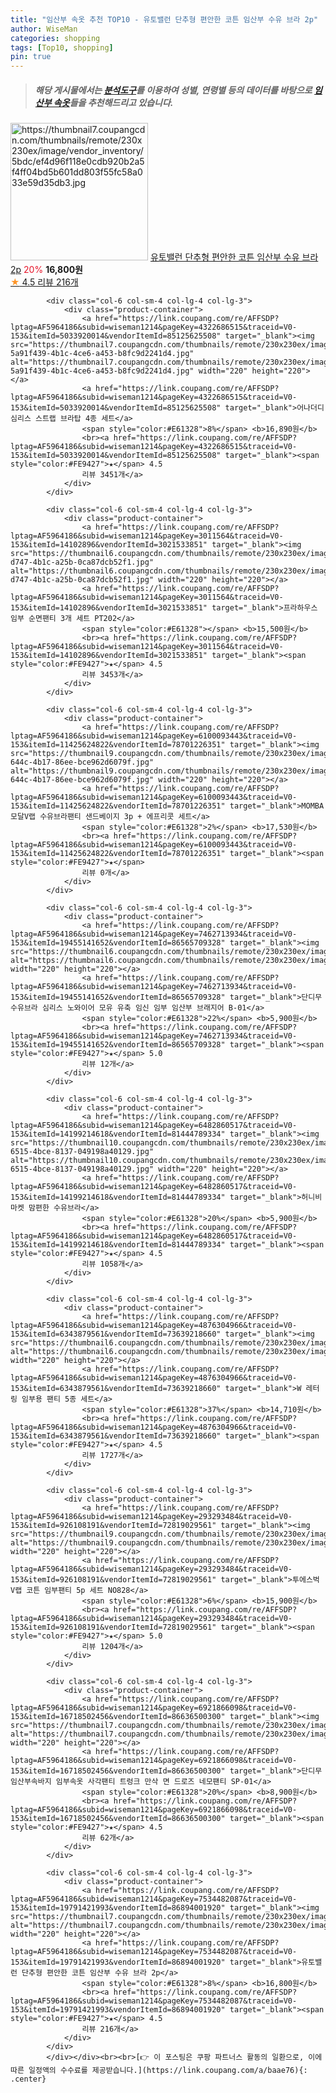 ```yaml
---
title: "임산부 속옷 추천 TOP10 - 유토밸런 단추형 편안한 코튼 임산부 수유 브라 2p"
author: WiseMan
categories: shopping
tags: [Top10, shopping]
pin: true
---
```


> ##### 해당 게시물에서는 [**분석도구**](https://itemscout.io/)를 이용하여 **성별**, **연령별** 등의 데이터를 바탕으로 [**임산부 속옷**](https://link.coupang.com/a/baae76)들을 추천해드리고 있습니다.
<div class="container"><div class="row">
            <div class="col-6 col-sm-4 col-lg-4 col-lg-3">
                <div class="product-container">
                    <a href="https://link.coupang.com/re/AFFSDP?lptag=AF5964186&subid=wiseman1214&pageKey=7534482087&traceid=V0-153&itemId=19791421993&vendorItemId=86894001920" target="_blank"><img src="https://thumbnail7.coupangcdn.com/thumbnails/remote/230x230ex/image/vendor_inventory/5bdc/ef4d96f118e0cdb920b2a5f4ff04bd5b601dd803f55fc58a033e59d35db3.jpg" alt="https://thumbnail7.coupangcdn.com/thumbnails/remote/230x230ex/image/vendor_inventory/5bdc/ef4d96f118e0cdb920b2a5f4ff04bd5b601dd803f55fc58a033e59d35db3.jpg" width="220" height="220"></a>
                    <a href="https://link.coupang.com/re/AFFSDP?lptag=AF5964186&subid=wiseman1214&pageKey=7534482087&traceid=V0-153&itemId=19791421993&vendorItemId=86894001920" target="_blank">유토밸런 단추형 편안한 코튼 임산부 수유 브라 2p</a>
                    <span style="color:#E61328">20%</span> <b>16,800원</b>
                    <br><a href="https://link.coupang.com/re/AFFSDP?lptag=AF5964186&subid=wiseman1214&pageKey=7534482087&traceid=V0-153&itemId=19791421993&vendorItemId=86894001920" target="_blank"><span style="color:#FE9427">★</span> 4.5
                    리뷰 216개</a>
                </div>
            </div>
            
            <div class="col-6 col-sm-4 col-lg-4 col-lg-3">
                <div class="product-container">
                    <a href="https://link.coupang.com/re/AFFSDP?lptag=AF5964186&subid=wiseman1214&pageKey=4322686515&traceid=V0-153&itemId=5033920014&vendorItemId=85125625508" target="_blank"><img src="https://thumbnail7.coupangcdn.com/thumbnails/remote/230x230ex/image/retail/images/897498995103388-5a91f439-4b1c-4ce6-a453-b8fc9d2241d4.jpg" alt="https://thumbnail7.coupangcdn.com/thumbnails/remote/230x230ex/image/retail/images/897498995103388-5a91f439-4b1c-4ce6-a453-b8fc9d2241d4.jpg" width="220" height="220"></a>
                    <a href="https://link.coupang.com/re/AFFSDP?lptag=AF5964186&subid=wiseman1214&pageKey=4322686515&traceid=V0-153&itemId=5033920014&vendorItemId=85125625508" target="_blank">어나더디 심리스 스트랩 브라탑 4종 세트</a>
                    <span style="color:#E61328">8%</span> <b>16,890원</b>
                    <br><a href="https://link.coupang.com/re/AFFSDP?lptag=AF5964186&subid=wiseman1214&pageKey=4322686515&traceid=V0-153&itemId=5033920014&vendorItemId=85125625508" target="_blank"><span style="color:#FE9427">★</span> 4.5
                    리뷰 3451개</a>
                </div>
            </div>
            
            <div class="col-6 col-sm-4 col-lg-4 col-lg-3">
                <div class="product-container">
                    <a href="https://link.coupang.com/re/AFFSDP?lptag=AF5964186&subid=wiseman1214&pageKey=3011564&traceid=V0-153&itemId=14102896&vendorItemId=3021533851" target="_blank"><img src="https://thumbnail6.coupangcdn.com/thumbnails/remote/230x230ex/image/retail/images/2016/04/27/14/4/fd9ef3bc-d747-4b1c-a25b-0ca87dcb52f1.jpg" alt="https://thumbnail6.coupangcdn.com/thumbnails/remote/230x230ex/image/retail/images/2016/04/27/14/4/fd9ef3bc-d747-4b1c-a25b-0ca87dcb52f1.jpg" width="220" height="220"></a>
                    <a href="https://link.coupang.com/re/AFFSDP?lptag=AF5964186&subid=wiseman1214&pageKey=3011564&traceid=V0-153&itemId=14102896&vendorItemId=3021533851" target="_blank">프라하우스 임부 순면팬티 3개 세트 PT202</a>
                    <span style="color:#E61328"></span> <b>15,500원</b>
                    <br><a href="https://link.coupang.com/re/AFFSDP?lptag=AF5964186&subid=wiseman1214&pageKey=3011564&traceid=V0-153&itemId=14102896&vendorItemId=3021533851" target="_blank"><span style="color:#FE9427">★</span> 4.5
                    리뷰 3453개</a>
                </div>
            </div>
            
            <div class="col-6 col-sm-4 col-lg-4 col-lg-3">
                <div class="product-container">
                    <a href="https://link.coupang.com/re/AFFSDP?lptag=AF5964186&subid=wiseman1214&pageKey=6100093443&traceid=V0-153&itemId=11425624822&vendorItemId=78701226351" target="_blank"><img src="https://thumbnail9.coupangcdn.com/thumbnails/remote/230x230ex/image/retail/images/2021/09/29/16/8/ff30963a-644c-4b17-86ee-bce962d6079f.jpg" alt="https://thumbnail9.coupangcdn.com/thumbnails/remote/230x230ex/image/retail/images/2021/09/29/16/8/ff30963a-644c-4b17-86ee-bce962d6079f.jpg" width="220" height="220"></a>
                    <a href="https://link.coupang.com/re/AFFSDP?lptag=AF5964186&subid=wiseman1214&pageKey=6100093443&traceid=V0-153&itemId=11425624822&vendorItemId=78701226351" target="_blank">MOMBA 모달V랩 수유브라팬티 샌드베이지 3p + 에프리콧 세트</a>
                    <span style="color:#E61328">2%</span> <b>17,530원</b>
                    <br><a href="https://link.coupang.com/re/AFFSDP?lptag=AF5964186&subid=wiseman1214&pageKey=6100093443&traceid=V0-153&itemId=11425624822&vendorItemId=78701226351" target="_blank"><span style="color:#FE9427">★</span> 
                    리뷰 0개</a>
                </div>
            </div>
            
            <div class="col-6 col-sm-4 col-lg-4 col-lg-3">
                <div class="product-container">
                    <a href="https://link.coupang.com/re/AFFSDP?lptag=AF5964186&subid=wiseman1214&pageKey=7462713934&traceid=V0-153&itemId=19455141652&vendorItemId=86565709328" target="_blank"><img src="https://thumbnail6.coupangcdn.com/thumbnails/remote/230x230ex/image/vendor_inventory/fabd/a2231a2ebe35371770b86d5297f3b29ab0c0054ae004600a53a5af9b03a6.png" alt="https://thumbnail6.coupangcdn.com/thumbnails/remote/230x230ex/image/vendor_inventory/fabd/a2231a2ebe35371770b86d5297f3b29ab0c0054ae004600a53a5af9b03a6.png" width="220" height="220"></a>
                    <a href="https://link.coupang.com/re/AFFSDP?lptag=AF5964186&subid=wiseman1214&pageKey=7462713934&traceid=V0-153&itemId=19455141652&vendorItemId=86565709328" target="_blank">단디무 수유브라 심리스 노와이어 모유 유축 임신 임부 임산부 브래지어 B-01</a>
                    <span style="color:#E61328">22%</span> <b>5,900원</b>
                    <br><a href="https://link.coupang.com/re/AFFSDP?lptag=AF5964186&subid=wiseman1214&pageKey=7462713934&traceid=V0-153&itemId=19455141652&vendorItemId=86565709328" target="_blank"><span style="color:#FE9427">★</span> 5.0
                    리뷰 12개</a>
                </div>
            </div>
            
            <div class="col-6 col-sm-4 col-lg-4 col-lg-3">
                <div class="product-container">
                    <a href="https://link.coupang.com/re/AFFSDP?lptag=AF5964186&subid=wiseman1214&pageKey=6482860517&traceid=V0-153&itemId=14199214618&vendorItemId=81444789334" target="_blank"><img src="https://thumbnail10.coupangcdn.com/thumbnails/remote/230x230ex/image/retail/images/2022/04/26/14/2/24ac66e6-6515-4bce-8137-049198a40129.jpg" alt="https://thumbnail10.coupangcdn.com/thumbnails/remote/230x230ex/image/retail/images/2022/04/26/14/2/24ac66e6-6515-4bce-8137-049198a40129.jpg" width="220" height="220"></a>
                    <a href="https://link.coupang.com/re/AFFSDP?lptag=AF5964186&subid=wiseman1214&pageKey=6482860517&traceid=V0-153&itemId=14199214618&vendorItemId=81444789334" target="_blank">허니비마켓 맘편한 수유브라</a>
                    <span style="color:#E61328">20%</span> <b>5,900원</b>
                    <br><a href="https://link.coupang.com/re/AFFSDP?lptag=AF5964186&subid=wiseman1214&pageKey=6482860517&traceid=V0-153&itemId=14199214618&vendorItemId=81444789334" target="_blank"><span style="color:#FE9427">★</span> 4.5
                    리뷰 1058개</a>
                </div>
            </div>
            
            <div class="col-6 col-sm-4 col-lg-4 col-lg-3">
                <div class="product-container">
                    <a href="https://link.coupang.com/re/AFFSDP?lptag=AF5964186&subid=wiseman1214&pageKey=4876304966&traceid=V0-153&itemId=6343879561&vendorItemId=73639218660" target="_blank"><img src="https://thumbnail6.coupangcdn.com/thumbnails/remote/230x230ex/image/rs_quotation_api/swwch4hk/4ef7468abdde4f2ebf5b6d62ef336d09.jpg" alt="https://thumbnail6.coupangcdn.com/thumbnails/remote/230x230ex/image/rs_quotation_api/swwch4hk/4ef7468abdde4f2ebf5b6d62ef336d09.jpg" width="220" height="220"></a>
                    <a href="https://link.coupang.com/re/AFFSDP?lptag=AF5964186&subid=wiseman1214&pageKey=4876304966&traceid=V0-153&itemId=6343879561&vendorItemId=73639218660" target="_blank">W 레터링 임부용 팬티 5종 세트</a>
                    <span style="color:#E61328">37%</span> <b>14,710원</b>
                    <br><a href="https://link.coupang.com/re/AFFSDP?lptag=AF5964186&subid=wiseman1214&pageKey=4876304966&traceid=V0-153&itemId=6343879561&vendorItemId=73639218660" target="_blank"><span style="color:#FE9427">★</span> 4.5
                    리뷰 1727개</a>
                </div>
            </div>
            
            <div class="col-6 col-sm-4 col-lg-4 col-lg-3">
                <div class="product-container">
                    <a href="https://link.coupang.com/re/AFFSDP?lptag=AF5964186&subid=wiseman1214&pageKey=293293484&traceid=V0-153&itemId=926108191&vendorItemId=72819029561" target="_blank"><img src="https://thumbnail9.coupangcdn.com/thumbnails/remote/230x230ex/image/vendor_inventory/434c/17acdd6dc714e9b99cc0d82c510aba43c93e425c1b2e18dad6df683f26a9.jpg" alt="https://thumbnail9.coupangcdn.com/thumbnails/remote/230x230ex/image/vendor_inventory/434c/17acdd6dc714e9b99cc0d82c510aba43c93e425c1b2e18dad6df683f26a9.jpg" width="220" height="220"></a>
                    <a href="https://link.coupang.com/re/AFFSDP?lptag=AF5964186&subid=wiseman1214&pageKey=293293484&traceid=V0-153&itemId=926108191&vendorItemId=72819029561" target="_blank">투에스벅 V랩 코튼 임부팬티 5p 세트 NO828</a>
                    <span style="color:#E61328">6%</span> <b>15,900원</b>
                    <br><a href="https://link.coupang.com/re/AFFSDP?lptag=AF5964186&subid=wiseman1214&pageKey=293293484&traceid=V0-153&itemId=926108191&vendorItemId=72819029561" target="_blank"><span style="color:#FE9427">★</span> 5.0
                    리뷰 1204개</a>
                </div>
            </div>
            
            <div class="col-6 col-sm-4 col-lg-4 col-lg-3">
                <div class="product-container">
                    <a href="https://link.coupang.com/re/AFFSDP?lptag=AF5964186&subid=wiseman1214&pageKey=6921866098&traceid=V0-153&itemId=16718502456&vendorItemId=86636500300" target="_blank"><img src="https://thumbnail7.coupangcdn.com/thumbnails/remote/230x230ex/image/vendor_inventory/597a/99ccdb809d908ddf90a09fd5d80900ddaff86bed18d289893583e78d576f.png" alt="https://thumbnail7.coupangcdn.com/thumbnails/remote/230x230ex/image/vendor_inventory/597a/99ccdb809d908ddf90a09fd5d80900ddaff86bed18d289893583e78d576f.png" width="220" height="220"></a>
                    <a href="https://link.coupang.com/re/AFFSDP?lptag=AF5964186&subid=wiseman1214&pageKey=6921866098&traceid=V0-153&itemId=16718502456&vendorItemId=86636500300" target="_blank">단디무 임산부속바지 임부속옷 사각팬티 트렁크 만삭 면 드로즈 네모팬티 SP-01</a>
                    <span style="color:#E61328">20%</span> <b>8,900원</b>
                    <br><a href="https://link.coupang.com/re/AFFSDP?lptag=AF5964186&subid=wiseman1214&pageKey=6921866098&traceid=V0-153&itemId=16718502456&vendorItemId=86636500300" target="_blank"><span style="color:#FE9427">★</span> 4.5
                    리뷰 62개</a>
                </div>
            </div>
            
            <div class="col-6 col-sm-4 col-lg-4 col-lg-3">
                <div class="product-container">
                    <a href="https://link.coupang.com/re/AFFSDP?lptag=AF5964186&subid=wiseman1214&pageKey=7534482087&traceid=V0-153&itemId=19791421993&vendorItemId=86894001920" target="_blank"><img src="https://thumbnail7.coupangcdn.com/thumbnails/remote/230x230ex/image/vendor_inventory/5bdc/ef4d96f118e0cdb920b2a5f4ff04bd5b601dd803f55fc58a033e59d35db3.jpg" alt="https://thumbnail7.coupangcdn.com/thumbnails/remote/230x230ex/image/vendor_inventory/5bdc/ef4d96f118e0cdb920b2a5f4ff04bd5b601dd803f55fc58a033e59d35db3.jpg" width="220" height="220"></a>
                    <a href="https://link.coupang.com/re/AFFSDP?lptag=AF5964186&subid=wiseman1214&pageKey=7534482087&traceid=V0-153&itemId=19791421993&vendorItemId=86894001920" target="_blank">유토밸런 단추형 편안한 코튼 임산부 수유 브라 2p</a>
                    <span style="color:#E61328">8%</span> <b>16,800원</b>
                    <br><a href="https://link.coupang.com/re/AFFSDP?lptag=AF5964186&subid=wiseman1214&pageKey=7534482087&traceid=V0-153&itemId=19791421993&vendorItemId=86894001920" target="_blank"><span style="color:#FE9427">★</span> 4.5
                    리뷰 216개</a>
                </div>
            </div>
            </div></div><br><br>[👉 이 포스팅은 쿠팡 파트너스 활동의 일환으로, 이에 따른 일정액의 수수료를 제공받습니다.](https://link.coupang.com/a/baae76){: .center}
